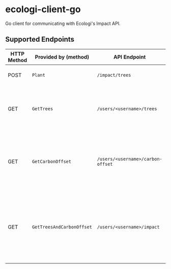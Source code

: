 # ecologi-client-go

Go client for communicating with Ecologi's Impact API.

## Supported Endpoints


| HTTP Method | Provided by (method)      | API Endpoint                      | Description                                                                                   |
| ----------- | ------------------------- | --------------------------------- | --------------------------------------------------------------------------------------------- |
| POST        | `Plant`                   | `/impact/trees`                   | Purchase 1 or more trees                                                                      |
| GET         | `GetTrees`                | `/users/<username>/trees`         | Get the number of trees associated with an Ecologi user                                       |
| GET         | `GetCarbonOffset`         | `/users/<username>/carbon-offset` | Get the number (tonnes) of carbon offsets associated with an Ecologi user                     |
| GET         | `GetTreesAndCarbonOffset` | `/users/<username>/impact`        | Get the number of trees and number (tonnes) of carbon offsets associated with an Ecologi user |
